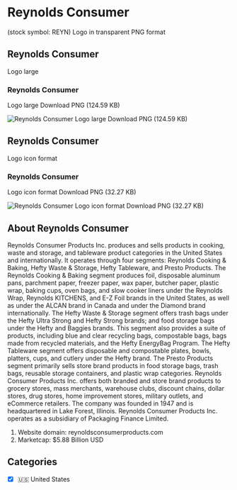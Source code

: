 # Reynolds Consumer
 (stock symbol: REYN) Logo in transparent PNG format

## Reynolds Consumer
 Logo large

### Reynolds Consumer
 Logo large Download PNG (124.59 KB)

![Reynolds Consumer
 Logo large Download PNG (124.59 KB)](/img/orig/REYN_BIG-5b54817e.png)

## Reynolds Consumer
 Logo icon format

### Reynolds Consumer
 Logo icon format Download PNG (32.27 KB)

![Reynolds Consumer
 Logo icon format Download PNG (32.27 KB)](/img/orig/REYN-4520360d.png)

## About Reynolds Consumer


Reynolds Consumer Products Inc. produces and sells products in cooking, waste and storage, and tableware product categories in the United States and internationally. It operates through four segments: Reynolds Cooking & Baking, Hefty Waste & Storage, Hefty Tableware, and Presto Products. The Reynolds Cooking & Baking segment produces foil, disposable aluminum pans, parchment paper, freezer paper, wax paper, butcher paper, plastic wrap, baking cups, oven bags, and slow cooker liners under the Reynolds Wrap, Reynolds KITCHENS, and E-Z Foil brands in the United States, as well as under the ALCAN brand in Canada and under the Diamond brand internationally. The Hefty Waste & Storage segment offers trash bags under the Hefty Ultra Strong and Hefty Strong brands; and food storage bags under the Hefty and Baggies brands. This segment also provides a suite of products, including blue and clear recycling bags, compostable bags, bags made from recycled materials, and the Hefty EnergyBag Program. The Hefty Tableware segment offers disposable and compostable plates, bowls, platters, cups, and cutlery under the Hefty brand. The Presto Products segment primarily sells store brand products in food storage bags, trash bags, reusable storage containers, and plastic wrap categories. Reynolds Consumer Products Inc. offers both branded and store brand products to grocery stores, mass merchants, warehouse clubs, discount chains, dollar stores, drug stores, home improvement stores, military outlets, and eCommerce retailers. The company was founded in 1947 and is headquartered in Lake Forest, Illinois. Reynolds Consumer Products Inc. operates as a subsidiary of Packaging Finance Limited.

1. Website domain: reynoldsconsumerproducts.com
2. Marketcap: $5.88 Billion USD


## Categories
- [x] 🇺🇸 United States
